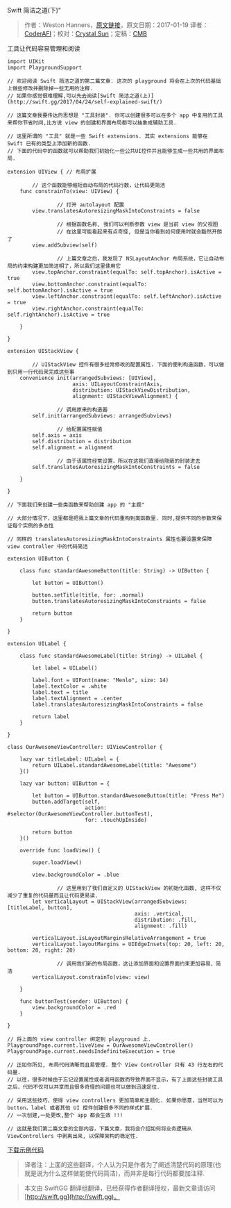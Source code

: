 Swift 简洁之道(下)"

> 作者：Weston Hanners，[原文链接](https://www.alloc-init.com/blog/2017.01.19)，原文日期：2017-01-19
> 译者：[CoderAFI](http://coderafi.github.io/)；校对：[Crystal Sun](http://www.jianshu.com/users/7a2d2cc38444/latest_articles)；定稿：[CMB](https://github.com/chenmingbiao)
  









工具让代码容易管理和阅读



    import UIKit
    import PlaygroundSupport
    
    // 欢迎阅读 Swift 简洁之道的第二篇文章. 这次的 playground 将会在上次的代码基础上做些修改并删除掉一些无用的注释.
    // 如果你感觉很难理解,可以先去阅读[Swift 简洁之道(上)](http://swift.gg/2017/04/24/self-explained-swift/)
    
    // 这篇文章我要传达的思想是 "工具封装". 你可以创建很多可以在多个 app 中复用的工具来帮你节省时间,比方说 view 的创建和界面布局都可以抽象成辅助工具.
    
    // 这里所谓的 "工具" 就是一些 Swift extensions. 其实 extensions 能够在 Swift 已有的类型上添加新的函数.
    // 下面的代码中的函数就可以帮助我们初始化一些公共UI控件并且能够生成一些共用的界面布局.
    
    extension UIView { // 布局扩展
    
    		// 这个函数能够缩短自动布局的代码行数，让代码更简洁
        func constrainTo(view: UIView) {
    
    				// 打开 autolayout 配置
            view.translatesAutoresizingMaskIntoConstraints = false
    
    				// 根据函数名称, 我们可以判断参数 view 是当前 view 的父视图
    				// 在这里可能看起来有点奇怪, 但是当你看到如何使用时就会豁然开朗了
            view.addSubview(self)
    
    				// 上篇文章之后，我发现了 NSLayoutAnchor 布局系统，它让自动布局的约束构建更加简洁明了，所以我们这里使用它
            view.topAnchor.constraint(equalTo: self.topAnchor).isActive = true
            view.bottomAnchor.constraint(equalTo: self.bottomAnchor).isActive = true
            view.leftAnchor.constraint(equalTo: self.leftAnchor).isActive = true
            view.rightAnchor.constraint(equalTo: self.rightAnchor).isActive = true
    
        }
    
    }
    
    extension UIStackView {
    
    		// UIStackView 控件有很多经常修改的配置属性. 下面的便利构造函数，可以做到只用一行代码来完成这些事
        convenience init(arrangedSubviews: [UIView],
                         axis: UILayoutConstraintAxis,
                         distribution: UIStackViewDistribution,
                         alignment: UIStackViewAlignment) {
    
    				// 调用原来的构造器
            self.init(arrangedSubviews: arrangedSubviews)
    
    				// 给配置属性赋值
            self.axis = axis
            self.distribution = distribution
            self.alignment = alignment
    
    				// 由于该属性经常设置，所以在这我们直接给隐蔽的封装进去
            self.translatesAutoresizingMaskIntoConstraints = false
    
        }
    
    }
    
    // 下面我们来创建一些类函数来帮助创建 app 的 "主题"
    
    // 大部分情况下，这里都是把我上篇文章的代码重构到类函数里. 同时,提供不同的参数来保证每个实例的多态性
    
    // 同样的 translatesAutoresizingMaskIntoConstraints 属性也要设置来保障 view controller 中的代码简洁
    
    extension UIButton {
    
        class func standardAwesomeButton(title: String) -> UIButton {
    
            let button = UIButton()
    
            button.setTitle(title, for: .normal)
            button.translatesAutoresizingMaskIntoConstraints = false
    
            return button
        }
    
    }
    
    extension UILabel {
    
        class func standardAwesomeLabel(title: String) -> UILabel {
    
            let label = UILabel()
    
            label.font = UIFont(name: "Menlo", size: 14)
            label.textColor = .white
            label.text = title
            label.textAlignment = .center
            label.translatesAutoresizingMaskIntoConstraints = false
    
            return label
        }
    
    }
    
    class OurAwesomeViewController: UIViewController {
    
        lazy var titleLabel: UILabel = {
            return UILabel.standardAwesomeLabel(title: "Awesome")
        }()
    
        lazy var button: UIButton = {
    
            let button = UIButton.standardAwesomeButton(title: "Press Me")
            button.addTarget(self,
                             action: #selector(OurAwesomeViewController.buttonTest),
                             for: .touchUpInside)
    
            return button
        }()
    
        override func loadView() {
    
            super.loadView()
    
            view.backgroundColor = .blue
    
    				// 这里用到了我们自定义的 UIStackView 的初始化函数, 这样不仅减少了重复的代码量而且让代码更易读.
            let verticalLayout = UIStackView(arrangedSubviews: [titleLabel, button],
                                             axis: .vertical,
                                             distribution: .fill,
                                             alignment: .fill)
    
            verticalLayout.isLayoutMarginsRelativeArrangement = true
            verticalLayout.layoutMargins = UIEdgeInsets(top: 20, left: 20, bottom: 20, right: 20)
    
    				// 调用我们新的布局函数，这让添加界面和设置界面约束更加容易、简洁
            verticalLayout.constrainTo(view: view)
    
        }
    
        func buttonTest(sender: UIButton) {
            view.backgroundColor = .red
        }
    
    }
    
    // 将上面的 view controller 绑定到 playground 上.
    PlaygroundPage.current.liveView = OurAwesomeViewController()
    PlaygroundPage.current.needsIndefiniteExecution = true
    
    // 正如你所见, 布局代码清晰而且易管理. 整个 View Controller 只有 43 行左右的代码量.
    // 以往，很多时候由于忘记设置属性或者调用函数而导致界面不显示，有了上面这些封装工具之后，代码不仅可以共享而且很多奇怪的问题也可以做到迅速定位.
    
    // 采用这些技巧，使得 view controllers 更加简单和主题化. 如果你愿意，当然可以为 button，label 或者其他 UI 控件创建很多不同的样式扩展.
    // 一次创建,一处更改,整个 app 都会生效 !!!
    
    // 这就是我们第二篇文章的全部内容，下篇文章，我将会介绍如何将业务逻辑从 ViewControllers 中剥离出来, 以保障架构的稳定性.

[下载示例代码](https://www.alloc-init.com/content/downloads/2-LayoutImproved.zip)

> 译者注：上面的这些翻译，个人认为只是作者为了阐述清楚代码的原理(也就是说为什么这样做能使代码简洁)，而并非是每行代码都要加注释.

> 本文由 SwiftGG 翻译组翻译，已经获得作者翻译授权，最新文章请访问 [http://swift.gg](http://swift.gg)。